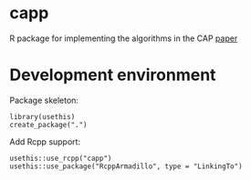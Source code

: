 # capp

R package for implementing the algorithms in the CAP [paper](https://doi.org/10.1093/biostatistics/kxz057)



# Development environment

Package skeleton:

    library(usethis)
    create_package(".")

Add Rcpp support:

    usethis::use_rcpp("capp")
    usethis::use_package("RcppArmadillo", type = "LinkingTo")
